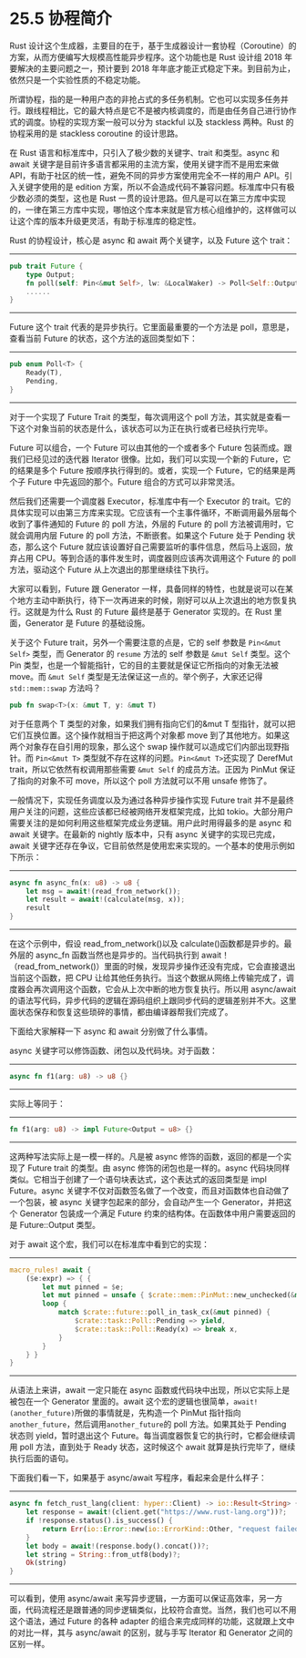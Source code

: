 # 25.5 协程简介

Rust 设计这个生成器，主要目的在于，基于生成器设计一套协程（Coroutine）的方案，从而方便编写大规模高性能异步程序。这个功能也是 Rust 设计组 2018 年要解决的主要问题之一，预计要到 2018 年年底才能正式稳定下来。到目前为止，依然只是一个实验性质的不稳定功能。

所谓协程，指的是一种用户态的非抢占式的多任务机制。它也可以实现多任务并行。跟线程相比，它的最大特点是它不是被内核调度的，而是由任务自己进行协作式的调度。协程的实现方案一般可以分为 stackful 以及 stackless 两种。Rust 的协程采用的是 stackless coroutine 的设计思路。

在 Rust 语言和标准库中，只引入了极少数的关键字、trait 和类型。async 和 await 关键字是目前许多语言都采用的主流方案，使用关键字而不是用宏来做 API，有助于社区的统一性，避免不同的异步方案使用完全不一样的用户 API。引入关键字使用的是 edition 方案，所以不会造成代码不兼容问题。标准库中只有极少数必须的类型，这也是 Rust 一贯的设计思路。但凡是可以在第三方库中实现的，一律在第三方库中实现，哪怕这个库本来就是官方核心组维护的，这样做可以让这个库的版本升级更灵活，有助于标准库的稳定性。

Rust 的协程设计，核心是 async 和 await 两个关键字，以及 Future 这个 trait：

---

```rust
pub trait Future {
    type Output;
    fn poll(self: Pin<&mut Self>, lw: &LocalWaker) -> Poll<Self::Output>
    ......
}
```

---

Future 这个 trait 代表的是异步执行。它里面最重要的一个方法是 poll，意思是，查看当前 Future 的状态，这个方法的返回类型如下：

---

```rust
pub enum Poll<T> {
    Ready(T),
    Pending,
}
```

---

对于一个实现了 Future Trait 的类型，每次调用这个 poll 方法，其实就是查看一下这个对象当前的状态是什么，该状态可以为正在执行或者已经执行完毕。

Future 可以组合，一个 Future 可以由其他的一个或者多个 Future 包装而成。跟我们已经见过的迭代器 Iterator 很像。比如，我们可以实现一个新的 Future，它的结果是多个 Future 按顺序执行得到的。或者，实现一个 Future，它的结果是两个子 Future 中先返回的那个。Future 组合的方式可以非常灵活。

然后我们还需要一个调度器 Executor，标准库中有一个 Executor 的 trait。它的具体实现可以由第三方库来实现。它应该有一个主事件循环，不断调用最外层每个收到了事件通知的 Future 的 poll 方法，外层的 Future 的 poll 方法被调用时，它就会调用内层 Future 的 poll 方法，不断嵌套。如果这个 Future 处于 Pending 状态，那么这个 Future 就应该设置好自己需要监听的事件信息，然后马上返回，放弃占用 CPU。等到合适的事件发生时，调度器则应该再次调用这个 Future 的 poll 方法，驱动这个 Future 从上次退出的那里继续往下执行。

大家可以看到，Future 跟 Generator 一样，具备同样的特性，也就是说可以在某个地方主动中断执行，待下一次再进来的时候，刚好可以从上次退出的地方恢复执行。这就是为什么 Rust 的 Future 最终是基于 Generator 实现的。在 Rust 里面，Generator 是 Future 的基础设施。

关于这个 Future trait，另外一个需要注意的点是，它的 self 参数是 `Pin<&mut Self>` 类型，而 Generator 的 `resume` 方法的 self 参数是 `&mut Self` 类型。这个 Pin 类型，也是一个智能指针，它的目的主要就是保证它所指向的对象无法被 move。而 `&mut Self` 类型是无法保证这一点的。举个例子，大家还记得 `std::mem::swap` 方法吗？



```rust
pub fn swap<T>(x: &mut T, y: &mut T)
```


对于任意两个 T 类型的对象，如果我们拥有指向它们的&mut T 型指针，就可以把它们互换位置。这个操作就相当于把这两个对象都 move 到了其他地方。如果这两个对象存在自引用的现象，那么这个 swap 操作就可以造成它们内部出现野指针。而 `Pin<&mut T>` 类型就不存在这样的问题。`Pin<&mut T>`还实现了 DerefMut trait，所以它依然有权调用那些需要 `&mut Self` 的成员方法。正因为 PinMut 保证了指向的对象不可 move，所以这个 poll 方法就可以不用 unsafe 修饰了。

一般情况下，实现任务调度以及为通过各种异步操作实现 Future trait 并不是最终用户关注的问题，这些应该都已经被网络开发框架完成，比如 tokio。大部分用户需要关注的是如何利用这些框架完成业务逻辑。用户此时用得最多的是 async 和 await 关键字。在最新的 nightly 版本中，只有 async 关键字的实现已完成，await 关键字还存在争议，它目前依然是使用宏来实现的。一个基本的使用示例如下所示：

---

```rust
async fn async_fn(x: u8) -> u8 {
    let msg = await!(read_from_network());
    let result = await!(calculate(msg, x));
    result
}
```

---

在这个示例中，假设 read\_from\_network()以及 calculate()函数都是异步的。最外层的 async\_fn 函数当然也是异步的。当代码执行到 await！（read\_from\_network()）里面的时候，发现异步操作还没有完成，它会直接退出当前这个函数，把 CPU 让给其他任务执行。当这个数据从网络上传输完成了，调度器会再次调用这个函数，它会从上次中断的地方恢复执行。所以用 async/await 的语法写代码，异步代码的逻辑在源码组织上跟同步代码的逻辑差别并不大。这里面状态保存和恢复这些琐碎的事情，都由编译器帮我们完成了。

下面给大家解释一下 async 和 await 分别做了什么事情。

async 关键字可以修饰函数、闭包以及代码块。对于函数：

---

```rust
async fn f1(arg: u8) -> u8 {}
```

---

实际上等同于：

---

```rust
fn f1(arg: u8) -> impl Future<Output = u8> {}
```

---

这两种写法实际上是一模一样的。凡是被 async 修饰的函数，返回的都是一个实现了 Future trait 的类型。由 async 修饰的闭包也是一样的。async 代码块同样类似。它相当于创建了一个语句块表达式，这个表达式的返回类型是 impl Future。async 关键字不仅对函数签名做了一个改变，而且对函数体也自动做了一个包装，被 async 关键字包起来的部分，会自动产生一个 Generator，并把这个 Generator 包装成一个满足 Future 约束的结构体。在函数体中用户需要返回的是 Future::Output 类型。

对于 await 这个宏，我们可以在标准库中看到它的实现：

---

```rust
macro_rules! await {
    ($e:expr) => { {
        let mut pinned = $e;
        let mut pinned = unsafe { $crate::mem::PinMut::new_unchecked(&mut pinned) };
        loop {
            match $crate::future::poll_in_task_cx(&mut pinned) {
                $crate::task::Poll::Pending => yield,
                $crate::task::Poll::Ready(x) => break x,
            }
        }
    } }
}
```

---

从语法上来讲，await 一定只能在 async 函数或代码块中出现，所以它实际上是被包在一个 Generator 里面的。await 这个宏的逻辑也很简单，`await!(another_future)`所做的事情就是，先构造一个 PinMut 指针指向`another_future`，然后调用`another_future`的 poll 方法。如果其处于 Pending 状态则 yield，暂时退出这个 Future。每当调度器恢复它的执行时，它都会继续调用 poll 方法，直到处于 Ready 状态，这时候这个 await 就算是执行完毕了，继续执行后面的语句。

下面我们看一下，如果基于 async/await 写程序，看起来会是什么样子：

---

```rust
async fn fetch_rust_lang(client: hyper::Client) -> io::Result<String> {
    let response = await!(client.get("https://www.rust-lang.org"))?;
    if !response.status().is_success() {
        return Err(io::Error::new(io::ErrorKind::Other, "request failed"))
    }
    let body = await!(response.body().concat())?;
    let string = String::from_utf8(body)?;
    Ok(string)
}
```

---

可以看到，使用 async/await 来写异步逻辑，一方面可以保证高效率，另一方面，代码流程还是跟普通的同步逻辑类似，比较符合直觉。当然，我们也可以不用这个语法，通过 Future 的各种 adapter 的组合来完成同样的功能，这就跟上文中的对比一样，其与 async/await 的区别，就与手写 Iterator 和 Generator 之间的区别一样。
